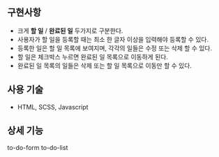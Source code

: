 ## 구현사항

- 크게 **할 일** / **완료된 일** 두가지로 구분한다.
- 사용자가 할 일을 등록할 때는 최소 한 글자 이상을 입력해야 등록할 수 있다.
- 등록한 일은 할 일 목록에 보여지며, 각각의 일들은 수정 또는 삭제 할 수 있다.
- 할 일은 체크박스 누르면 완료된 일 목록으로 이동하게 된다.
- 완료된 일 목록의 일들은 삭제 또는 할 일 목록으로 이동만 할 수 있다.

## 사용 기술

- HTML, SCSS, Javascript

## 상세 기능

to-do-form
to-do-list
